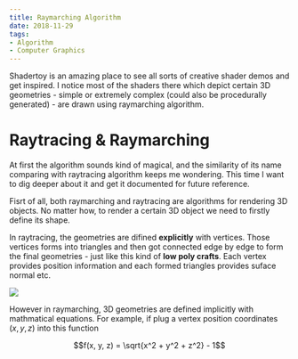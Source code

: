 ```yaml
---
title: Raymarching Algorithm
date: 2018-11-29
tags:
- Algorithm
- Computer Graphics
---
```

Shadertoy is an amazing place to see all sorts of creative shader demos and get inspired. I notice most of the shaders there which depict certain 3D geometries - simple or extremely complex (could also be procedurally generated) - are drawn using raymarching algorithm.

# Raytracing & Raymarching
At first the algorithm sounds kind of magical, and the similarity of its name comparing with raytracing algorithm keeps me wondering. This time I want to dig deeper about it and get it documented for future reference.

Fisrt of all, both raymarching and raytracing are algorithms for rendering 3D objects. No matter how, to render a certain 3D object we need to firstly define its shape.

In raytracing, the geometries are difined **explicitly** with vertices. Those vertices forms into triangles and then got connected edge by edge to form the final geometries - just like this kind of **low poly crafts**. Each vertex provides position information and each formed triangles provides suface normal etc.

![](https://pbs.twimg.com/media/Docd7meXoAA7b2J.jpg)

However in raymarching, 3D geometries are defined implicitly with mathmatical equations. For example, if plug a vertex position coordinates $(x, y, z)$ into this function

$$f(x, y, z) = \sqrt{x^2 + y^2 + z^2} - 1$$
